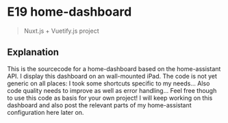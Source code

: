 # E19 home-dashboard

> Nuxt.js + Vuetify.js project

## Explanation

This is the sourcecode for a home-dashboard based on the home-assistant API. I display this dashboard on an wall-mounted iPad. The code is not yet generic on all places: I took some shortcuts specific to my needs... Also code quality needs to improve as well as error handling... Feel free though to use this code as basis for your own project! I will keep working on this dashboard and also post the relevant parts of my home-assistant configuration here later on.